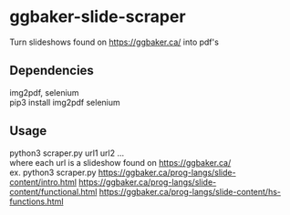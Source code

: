 # ggbaker-slide-scraper
Turn slideshows found on https://ggbaker.ca/ into pdf's    

## Dependencies
img2pdf, selenium  
pip3 install img2pdf selenium

## Usage
python3 scraper.py url1 url2 ...  
where each url is a slideshow found on https://ggbaker.ca/  
ex. python3 scraper.py https://ggbaker.ca/prog-langs/slide-content/intro.html https://ggbaker.ca/prog-langs/slide-content/functional.html https://ggbaker.ca/prog-langs/slide-content/hs-functions.html
